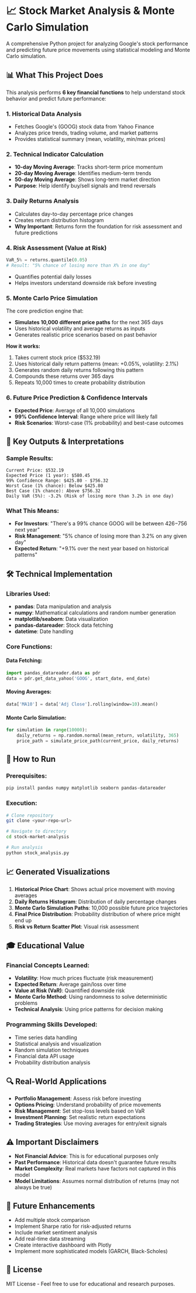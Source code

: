 # 📈 Stock Market Analysis & Monte Carlo Simulation

A comprehensive Python project for analyzing Google's stock performance and predicting future price movements using statistical modeling and Monte Carlo simulation.

## 📊 What This Project Does

This analysis performs **6 key financial functions** to help understand stock behavior and predict future performance:

### 1. **Historical Data Analysis**
- Fetches Google's (GOOG) stock data from Yahoo Finance
- Analyzes price trends, trading volume, and market patterns
- Provides statistical summary (mean, volatility, min/max prices)

### 2. **Technical Indicator Calculation**
- **10-day Moving Average**: Tracks short-term price momentum
- **20-day Moving Average**: Identifies medium-term trends  
- **50-day Moving Average**: Shows long-term market direction
- **Purpose**: Help identify buy/sell signals and trend reversals

### 3. **Daily Returns Analysis**
- Calculates day-to-day percentage price changes
- Creates return distribution histogram
- **Why Important**: Returns form the foundation for risk assessment and future predictions

### 4. **Risk Assessment (Value at Risk)**
```python
VaR_5% = returns.quantile(0.05)
# Result: "5% chance of losing more than X% in one day"
```
- Quantifies potential daily losses
- Helps investors understand downside risk before investing

### 5. **Monte Carlo Price Simulation**
The core prediction engine that:
- **Simulates 10,000 different price paths** for the next 365 days
- Uses historical volatility and average returns as inputs
- Generates realistic price scenarios based on past behavior

**How it works:**
1. Takes current stock price ($532.19)
2. Uses historical daily return patterns (mean: +0.05%, volatility: 2.1%)
3. Generates random daily returns following this pattern
4. Compounds these returns over 365 days
5. Repeats 10,000 times to create probability distribution

### 6. **Future Price Prediction & Confidence Intervals**
- **Expected Price**: Average of all 10,000 simulations
- **99% Confidence Interval**: Range where price will likely fall
- **Risk Scenarios**: Worst-case (1% probability) and best-case outcomes

## 🎯 Key Outputs & Interpretations

### Sample Results:
```
Current Price: $532.19
Expected Price (1 year): $580.45
99% Confidence Range: $425.80 - $756.32
Worst Case (1% chance): Below $425.80
Best Case (1% chance): Above $756.32
Daily VaR (5%): -3.2% (Risk of losing more than 3.2% in one day)
```

### What This Means:
- **For Investors**: "There's a 99% chance GOOG will be between $426-$756 next year"
- **Risk Management**: "5% chance of losing more than 3.2% on any given day"
- **Expected Return**: "+9.1% over the next year based on historical patterns"

## 🛠️ Technical Implementation

### Libraries Used:
- **pandas**: Data manipulation and analysis
- **numpy**: Mathematical calculations and random number generation
- **matplotlib/seaborn**: Data visualization
- **pandas-datareader**: Stock data fetching
- **datetime**: Date handling

### Core Functions:

#### Data Fetching:
```python
import pandas_datareader.data as pdr
data = pdr.get_data_yahoo('GOOG', start_date, end_date)
```

#### Moving Averages:
```python
data['MA10'] = data['Adj Close'].rolling(window=10).mean()
```

#### Monte Carlo Simulation:
```python
for simulation in range(10000):
    daily_returns = np.random.normal(mean_return, volatility, 365)
    price_path = simulate_price_path(current_price, daily_returns)
```

## 🚀 How to Run

### Prerequisites:
```bash
pip install pandas numpy matplotlib seaborn pandas-datareader
```

### Execution:
```bash
# Clone repository
git clone <your-repo-url>

# Navigate to directory  
cd stock-market-analysis

# Run analysis
python stock_analysis.py
```

## 📈 Generated Visualizations

1. **Historical Price Chart**: Shows actual price movement with moving averages
2. **Daily Returns Histogram**: Distribution of daily percentage changes
3. **Monte Carlo Simulation Paths**: 10,000 possible future price trajectories
4. **Final Price Distribution**: Probability distribution of where price might end up
5. **Risk vs Return Scatter Plot**: Visual risk assessment

## 🎓 Educational Value

### Financial Concepts Learned:
- **Volatility**: How much prices fluctuate (risk measurement)
- **Expected Return**: Average gain/loss over time
- **Value at Risk (VaR)**: Quantified downside risk
- **Monte Carlo Method**: Using randomness to solve deterministic problems
- **Technical Analysis**: Using price patterns for decision making

### Programming Skills Developed:
- Time series data handling
- Statistical analysis and visualization
- Random simulation techniques
- Financial data API usage
- Probability distribution analysis

## 🔍 Real-World Applications

- **Portfolio Management**: Assess risk before investing
- **Options Pricing**: Understand probability of price movements  
- **Risk Management**: Set stop-loss levels based on VaR
- **Investment Planning**: Set realistic return expectations
- **Trading Strategies**: Use moving averages for entry/exit signals

## ⚠️ Important Disclaimers

- **Not Financial Advice**: This is for educational purposes only
- **Past Performance**: Historical data doesn't guarantee future results
- **Market Complexity**: Real markets have factors not captured in this model
- **Model Limitations**: Assumes normal distribution of returns (may not always be true)

## 🔮 Future Enhancements

- Add multiple stock comparison
- Implement Sharpe ratio for risk-adjusted returns
- Include market sentiment analysis
- Add real-time data streaming
- Create interactive dashboard with Plotly
- Implement more sophisticated models (GARCH, Black-Scholes)

## 📄 License

MIT License - Feel free to use for educational and research purposes.
